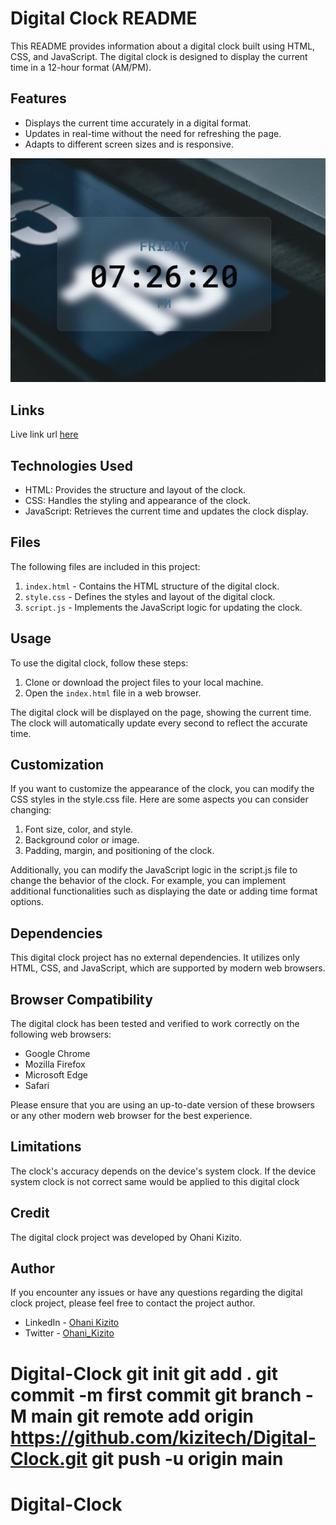 # Digital Clock README

This README provides information about a digital clock built using HTML, CSS, and JavaScript. The digital clock is designed to display the current time in a 12-hour format (AM/PM).

## Features

- Displays the current time accurately in a digital format.
- Updates in real-time without the need for refreshing the page.
- Adapts to different screen sizes and is responsive.

![Screenshot of Digital Clock](Images/screenshot.JPG)

## Links

Live link url [here](https://kizitech.github.io/Digital-Clock/)

## Technologies Used

- HTML: Provides the structure and layout of the clock.
- CSS: Handles the styling and appearance of the clock.
- JavaScript: Retrieves the current time and updates the clock display.

## Files

The following files are included in this project:

1. `index.html` - Contains the HTML structure of the digital clock.
2. `style.css` - Defines the styles and layout of the digital clock.
3. `script.js` - Implements the JavaScript logic for updating the clock.

## Usage

To use the digital clock, follow these steps:

1. Clone or download the project files to your local machine.
2. Open the `index.html` file in a web browser.

The digital clock will be displayed on the page, showing the current time. The clock will automatically update every second to reflect the accurate time.

## Customization

If you want to customize the appearance of the clock, you can modify the CSS styles in the style.css file. Here are some aspects you can consider changing:

1. Font size, color, and style.
2. Background color or image.
3. Padding, margin, and positioning of the clock.

Additionally, you can modify the JavaScript logic in the script.js file to change the behavior of the clock. For example, you can implement additional functionalities such as displaying the date or adding time format options.

## Dependencies

This digital clock project has no external dependencies. It utilizes only HTML, CSS, and JavaScript, which are supported by modern web browsers.

## Browser Compatibility

The digital clock has been tested and verified to work correctly on the following web browsers:

- Google Chrome
- Mozilla Firefox
- Microsoft Edge
- Safari

Please ensure that you are using an up-to-date version of these browsers or any other modern web browser for the best experience.

## Limitations
The clock's accuracy depends on the device's system clock. If the device system clock is not correct same would be applied to this digital clock

## Credit

The digital clock project was developed by Ohani Kizito.


## Author

If you encounter any issues or have any questions regarding the digital clock project, please feel free to contact the project author.

- LinkedIn - [Ohani Kizito](https://www.linkedin.com/in/ohanikizito/)
- Twitter - [Ohani_Kizito](https://www.twitter.com/Ohani_Kizito)








# Digital-Clock git init git add . git commit -m first commit git branch -M main git remote add origin https://github.com/kizitech/Digital-Clock.git git push -u origin main
# Digital-Clock
